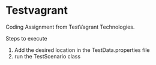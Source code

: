 # Testvagrant
Coding Assignment from TestVagrant Technologies.

Steps to execute
1. Add the desired location in the TestData.properties file
2. run the TestScenario class
